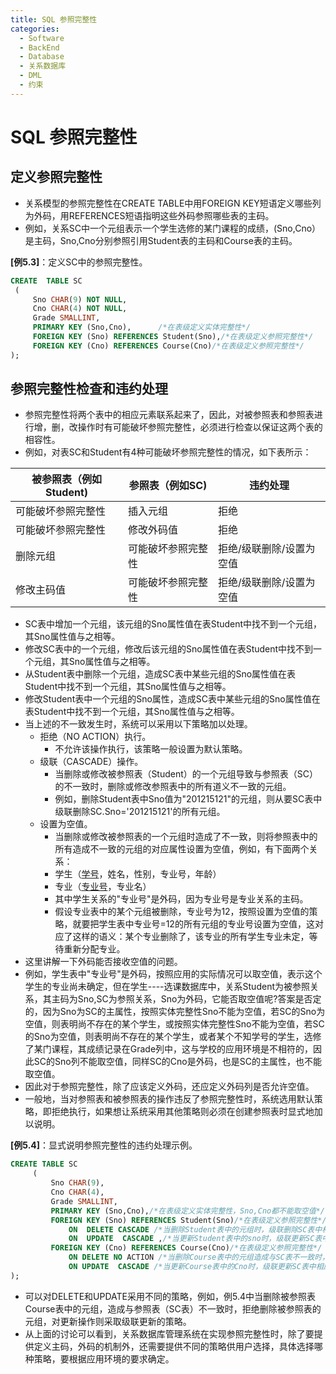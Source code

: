 ```yaml
---
title: SQL 参照完整性
categories:
  - Software
  - BackEnd
  - Database
  - 关系数据库
  - DML
  - 约束
---
```

# SQL 参照完整性

## 定义参照完整性

- 关系模型的参照完整性在CREATE TABLE中用FOREIGN KEY短语定义哪些列为外码，用REFERENCES短语指明这些外码参照哪些表的主码。
- 例如，关系SC中一个元组表示一个学生选修的某门课程的成绩，(Sno,Cno）是主码，Sno,Cno分别参照引用Student表的主码和Course表的主码。

**[例5.3]**：定义SC中的参照完整性。

```sql
CREATE  TABLE SC
 (
     Sno CHAR(9) NOT NULL,
     Cno CHAR(4) NOT NULL,
     Grade SMALLINT,
     PRIMARY KEY (Sno,Cno),      /*在表级定义实体完整性*/
     FOREIGN KEY (Sno) REFERENCES Student(Sno),/*在表级定义参照完整性*/
     FOREIGN KEY (Cno) REFERENCES Course(Cno)/*在表级定义参照完整性*/
);
```

## 参照完整性检查和违约处理

- 参照完整性将两个表中的相应元素联系起来了，因此，对被参照表和参照表进行增，删，改操作时有可能破坏参照完整性，必须进行检查以保证这两个表的相容性。
- 例如，对表SC和Student有4种可能破坏参照完整性的情况，如下表所示：

| 被参照表（例如Student) | 参照表（例如SC)     | 违约处理                 |
| --------------------- | ------------------ | ------------------------ |
| 可能破坏参照完整性    | 插入元组           | 拒绝                     |
| 可能破坏参照完整性    | 修改外码值         | 拒绝                     |
| 删除元组              | 可能破坏参照完整性 | 拒绝/级联删除/设置为空值 |
| 修改主码值            | 可能破坏参照完整性 | 拒绝/级联删除/设置为空值 |

- SC表中增加一个元组，该元组的Sno属性值在表Student中找不到一个元组，其Sno属性值与之相等。
- 修改SC表中的一个元组，修改后该元组的Sno属性值在表Student中找不到一个元组，其Sno属性值与之相等。
- 从Student表中删除一个元组，造成SC表中某些元组的Sno属性值在表Student中找不到一个元组，其Sno属性值与之相等。
- 修改Student表中一个元组的Sno属性，造成SC表中某些元组的Sno属性值在表Student中找不到一个元组，其Sno属性值与之相等。
- 当上述的不一致发生时，系统可以采用以下策略加以处理。
    - 拒绝（NO ACTION）执行。
        - 不允许该操作执行，该策略一般设置为默认策略。
    - 级联（CASCADE）操作。
        - 当删除或修改被参照表（Student）的一个元组导致与参照表（SC）的不一致时，删除或修改参照表中的所有道义不一致的元组。
        - 例如，删除Student表中Sno值为"201215121"的元组，则从要SC表中级联删除SC.Sno='201215121'的所有元组。
    - 设置为空值。
        - 当删除或修改被参照表的一个元组时造成了不一致，则将参照表中的所有造成不一致的元组的对应属性设置为空值，例如，有下面两个关系：
        - 学生（<u>学号</u>，姓名，性别，专业号，年龄）
        - 专业（<u>专业号</u>，专业名）
        - 其中学生关系的"专业号"是外码，因为专业号是专业关系的主码。
        - 假设专业表中的某个元组被删除，专业号为12，按照设置为空值的策略，就要把学生表中专业号=12的所有元组的专业号设置为空值，这对应了这样的语义：某个专业删除了，该专业的所有学生专业未定，等待重新分配专业。
- 这里讲解一下外码能否接收空值的问题。
- 例如，学生表中"专业号"是外码，按照应用的实际情况可以取空值，表示这个学生的专业尚未确定，但在学生----选课数据库中，关系Student为被参照关系，其主码为Sno,SC为参照关系，Sno为外码，它能否取空值呢?答案是否定的，因为Sno为SC的主属性，按照实体完整性Sno不能为空值，若SC的Sno为空值，则表明尚不存在的某个学生，或按照实体完整性Sno不能为空值，若SC的Sno为空值，则表明尚不存在的某个学生，或者某个不知学号的学生，选修了某门课程，其成绩记录在Grade列中，这与学校的应用环境是不相符的，因此SC的Sno列不能取空值，同样SC的Cno是外码，也是SC的主属性，也不能取空值。
- 因此对于参照完整性，除了应该定义外码，还应定义外码列是否允许空值。
- 一般地，当对参照表和被参照表的操作违反了参照完整性时，系统选用默认策略，即拒绝执行，如果想让系统采用其他策略则必须在创建参照表时显式地加以说明。

**[例5.4]**：显式说明参照完整性的违约处理示例。

```sql
CREATE TABLE SC
     (
         Sno CHAR(9),
         Cno CHAR(4),
         Grade SMALLINT,
         PRIMARY KEY (Sno,Cno),/*在表级定义实体完整性，Sno,Cno都不能取空值*/
         FOREIGN KEY (Sno) REFERENCES Student(Sno)/*在表级定义参照完整性*/
             ON  DELETE CASCADE /*当删除Student表中的元组时，级联删除SC表中相应元组*/
             ON  UPDATE  CASCADE ,/*当更新Student表中的sno时，级联更新SC表中的相应的元组*/
         FOREIGN KEY (Cno) REFERENCES Course(Cno)/*在表级定义参照完整性*/
             ON DELETE NO ACTION /*当删除Course表中的元组造成与SC表不一致时，拒绝删除*/
             ON UPDATE  CASCADE /*当更新Course表中的Cno时，级联更新SC表中相应的元组*/
);
```

- 可以对DELETE和UPDATE采用不同的策略，例如，例5.4中当删除被参照表Course表中的元组，造成与参照表（SC表）不一致时，拒绝删除被参照表的元组，对更新操作则采取级联更新的策略。
- 从上面的讨论可以看到，关系数据库管理系统在实现参照完整性时，除了要提供定义主码，外码的机制外，还需要提供不同的策略供用户选择，具体选择哪种策略，要根据应用环境的要求确定。